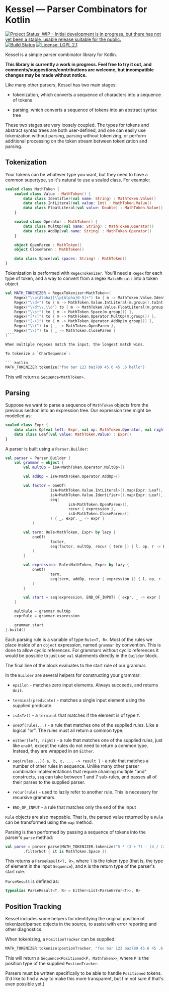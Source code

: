 # Kessel — Parser Combinators for Kotlin

[![Project Status: WIP – Initial development is in progress, but there has not yet been a stable, usable release suitable for the public.](http://www.repostatus.org/badges/latest/wip.svg)](http://www.repostatus.org/#wip)
[![Build Status](https://travis-ci.org/xenomachina/kessel.svg?branch=master)](https://travis-ci.org/xenomachina/kessel)
[![License: LGPL 2.1](https://img.shields.io/badge/license-LGPL--2.1-blue.svg)](https://www.gnu.org/licenses/old-licenses/lgpl-2.1.en.html)
<!-- [![Maven Central](https://img.shields.io/maven-central/v/com.xenomachina/kessel.svg)](https://mvnrepository.com/artifact/com.xenomachina/kessel) -->
<!-- TODO: [![codebeat badge](https://codebeat.co/badges/902174e2-31be-4f9d-a4ba-40178b075d2a)](https://codebeat.co/projects/github-com-xenomachina-kessel-master)-->
<!-- TODO: [![Javadocs](https://www.javadoc.io/badge/com.xenomachina/kessel.svg)](https://www.javadoc.io/doc/com.xenomachina/kessel) -->

Kessel is a simple parser combinator library for Kotlin.

**This library is currently a work in progress. Feel free to try it out, and
comments/suggestions/contributions are welcome, but incompatible changes may be
made without notice.**

Like many other parsers, Kessel has two main stages:

- tokenization, which converts a sequence of characters into a sequence of
  tokens

- parsing, which converts a sequence of tokens into an abstract syntax tree

These two stages are very loosely coupled. The types for tokens and abstract
syntax trees are both user-defined, and one can easily use tokenization without
parsing, parsing without tokenizing, or perform additional processing on the
token stream between tokenization and parsing.

## Tokenization

Your tokens can be whatever type you want, but they need to have a common
supertype, so it's natural to use a sealed class. For example:

``` kotlin
sealed class MathToken {
    sealed class Value : MathToken() {
        data class Identifier(val name: String) : MathToken.Value()
        data class IntLiteral(val value: Int) : MathToken.Value()
        data class FloatLiteral(val value: Double) : MathToken.Value()
    }

    sealed class Operator : MathToken() {
        data class MultOp(val name: String) : MathToken.Operator()
        data class AddOp(val name: String) : MathToken.Operator()
    }

    object OpenParen : MathToken()
    object CloseParen : MathToken()

    data class Space(val spaces: String) : MathToken()
}
```

Tokenization is performed with `RegexTokenizer`. You'll need a `Regex` for
each type of token, and a way to convert from a regex `MatchResult` into a
token object.

``` kotlin
val MATH_TOKENIZER = RegexTokenizer<MathToken>(
    Regex("\\p{Alpha}[\\p{Alpha}0-9]+") to { m -> MathToken.Value.Identifier(m.group()) },
    Regex("\\d+") to { m -> MathToken.Value.IntLiteral(m.group().toInt()) },
    Regex("\\d*\\.\\d") to { m -> MathToken.Value.FloatLiteral(m.group().toDouble()) },
    Regex("\\s+") to { m -> MathToken.Space(m.group()) },
    Regex("[*/]") to { m -> MathToken.Operator.MultOp(m.group()) },
    Regex("[-+]") to { m -> MathToken.Operator.AddOp(m.group()) },
    Regex("\\(") to { _ -> MathToken.OpenParen },
    Regex("\\)") to { _ -> MathToken.CloseParen }
)```

When multiple regexes match the input, the longest match wins.

To tokenize a `CharSequence`:

``` kotlin
MATH_TOKENIZER.tokenize("foo bar 123 baz789 45.6 45 .6 hello")
```

This will return a `Sequence<MathToken>`.

## Parsing

Suppose we want to parse a sequence of `MathToken` objects from the previous
section into an expression tree. Our expression tree might be modelled as:

``` kotlin
sealed class Expr {
    data class Op(val left: Expr, val op: MathToken.Operator, val right: Expr) : Expr()
    data class Leaf(val value: MathToken.Value) : Expr()
}
```

A parser is built using a `Parser.Builder`:

``` kotlin
val parser = Parser.Builder {
    val grammar = object {
        val multOp = isA<MathToken.Operator.MultOp>()

        val addOp = isA<MathToken.Operator.AddOp>()

        val factor = oneOf(
                    isA<MathToken.Value.IntLiteral>().map(Expr::Leaf),
                    isA<MathToken.Value.Identifier>().map(Expr::Leaf),
                    seq(
                            isA<MathToken.OpenParen>(),
                            recur { expression },
                            isA<MathToken.CloseParen>()
                    ) { _, expr, _ -> expr }
            )

        val term: Rule<MathToken, Expr> by lazy {
            oneOf(
                    factor,
                    seq(factor, multOp, recur { term }) { l, op, r -> Expr.Op(l, op, r) }
            )
        }

        val expression: Rule<MathToken, Expr> by lazy {
            oneOf(
                    term,
                    seq(term, addOp, recur { expression }) { l, op, r -> Expr.Op(l, op, r) }
            )
        }

        val start = seq(expression, END_OF_INPUT) { expr, _ -> expr }
    }

    multRule = grammar.multOp
    exprRule = grammar.expression

    grammar.start
}.build()
```

Each parsing rule is a variable of type `Rule<T, R>`. Most of the rules we
place inside of an `object` expression, named `grammar` by convention. This is
done to allow cyclic references. For grammars without cyclic references it
would be possible to just use `val` statements directly in the `Builder` block.

The final line of the block evaluates to the start rule of our grammar.

In the `Builder` are several helpers for constructing your grammar:

- `epsilon` - matches zero input elements. Always succeeds, and returns `Unit`.

- `terminal(predicate)` - matches a single input element using the supplied predicate.

- `isA<T>()` - a `terminal` that matches if the element is of type `T`.

- `oneOf(rules...)` - a rule that matches one of the supplied rules. Like a
  logical "or". The rules must all return a common type.

- `either(left, right)` - a rule that matches one of the supplied rules, just
  like `oneOf`, except the rules do not need to return a common type. Instead,
  they are wrapped in an `Either`.

- `seq(rules...){ a, b, c, ... -> result }` - a rule that matches a number of
  other rules in sequence. Unlike many other parser combinator implementations
  that require chaining multiple "and" constructs, `seq` can take between 1 and
  7 sub-rules, and passes all of their parses to the supplied parser.

- `recur(rule)` - used to lazily refer to another rule. This is necessary for
  recursive grammars.

- `END_OF_INPUT` - a rule that matches only the end of the input

`Rule` objects are also mappable. That is, the parsed value returned by a
`Rule` can be transformed using the `map` method.

Parsing is then performed by passing a sequence of tokens into the parser's
`parse` method:

``` kotlin
val parse = parser.parse(MATH_TOKENIZER.tokenize("5 * (3 + 7) - (4 / (2 - 1))")
        .filterNot { it is MathToken.Space })
```

This returns a `ParseResult<T, R>`, where `T` is the token type (that is, the
type of element in the input `Sequence`), and `R` is the return type of the
parser's start rule.

`ParseResult` is defined as:

``` kotlin
typealias ParseResult<T, R> = Either<List<ParseError<T>>, R>
```

## Position Tracking

Kessel includes some helpers for identifying the original position of
tokenized/parsed objects in the source, to assist with error reporting and
other diagnostics.

When tokenizing, a `PositionTracker` can be supplied:

``` kotlin
MATH_TOKENIZER.tokenize(postionTracker, "foo bar 123 baz789 45.6 45 .6 hello")
```

This will return a `Sequence<Positioned<P, MathToken>>`, where `P` is the
position type of the supplied `PostionTracker`.

Parsers must be written specifically to be able to handle `Positioned`
tokens. (I'd like to find a way to make this more transparent, but I'm not sure
if that's even possible yet.)
